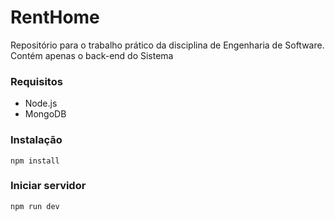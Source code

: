 # RentHome
Repositório para o trabalho prático da disciplina de Engenharia de Software. Contém apenas o back-end do Sistema

### Requisitos
- Node.js
- MongoDB

### Instalação
```
npm install
```

### Iniciar servidor
```
npm run dev
```
